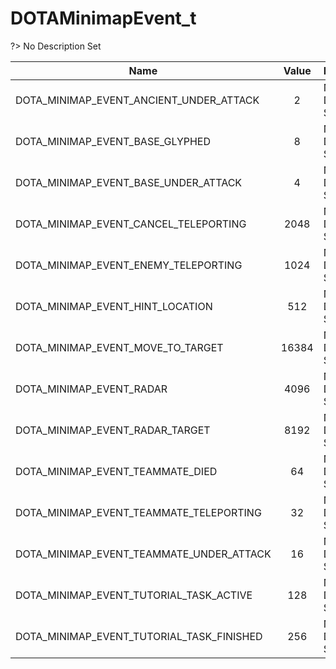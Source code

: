 # DOTAMinimapEvent_t
?> No Description Set

Name|Value|Description|Client
--|:--:|--|:--:
DOTA_MINIMAP_EVENT_ANCIENT_UNDER_ATTACK|2|No Description Set|✖
DOTA_MINIMAP_EVENT_BASE_GLYPHED|8|No Description Set|✖
DOTA_MINIMAP_EVENT_BASE_UNDER_ATTACK|4|No Description Set|✖
DOTA_MINIMAP_EVENT_CANCEL_TELEPORTING|2048|No Description Set|✖
DOTA_MINIMAP_EVENT_ENEMY_TELEPORTING|1024|No Description Set|✖
DOTA_MINIMAP_EVENT_HINT_LOCATION|512|No Description Set|✖
DOTA_MINIMAP_EVENT_MOVE_TO_TARGET|16384|No Description Set|✖
DOTA_MINIMAP_EVENT_RADAR|4096|No Description Set|✖
DOTA_MINIMAP_EVENT_RADAR_TARGET|8192|No Description Set|✖
DOTA_MINIMAP_EVENT_TEAMMATE_DIED|64|No Description Set|✖
DOTA_MINIMAP_EVENT_TEAMMATE_TELEPORTING|32|No Description Set|✖
DOTA_MINIMAP_EVENT_TEAMMATE_UNDER_ATTACK|16|No Description Set|✖
DOTA_MINIMAP_EVENT_TUTORIAL_TASK_ACTIVE|128|No Description Set|✖
DOTA_MINIMAP_EVENT_TUTORIAL_TASK_FINISHED|256|No Description Set|✖
